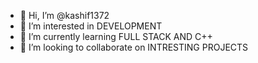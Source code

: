 - 👋 Hi, I’m @kashif1372
- 👀 I’m interested in DEVELOPMENT
- 🌱 I’m currently learning FULL STACK AND C++
- 💞️ I’m looking to collaborate on INTRESTING PROJECTS

<!---
kashif1372/kashif1372 is a ✨ special ✨ repository because its `README.md` (this file) appears on your GitHub profile.
You can click the Preview link to take a look at your changes.
--->
